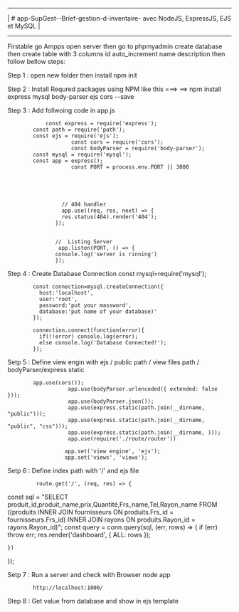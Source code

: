 


------------------------------------------------------------------------------------------------------------
|               # app-SupGest--Brief-gestion-d-inventaire- avec NodeJS, ExpressJS, EJS et MySQL         |
------------- ----------------------------------------------------------------------------------------------


Firstable go Ampps open server then go to phpmyadmin create database then create table with 3 columns id auto_increment name 
description then follow bellow steps:


Step 1 : open new folder then install  npm init 
			 
		
Step 2 : Install Requred packages using NPM like this ===> 
			==> npm install  express mysql body-parser ejs cors  --save
			
		
Step 3 : Add follwoing code in app.js
                       

		        const express = require('express');
			const path = require('path');
			const ejs = require('ejs');
                        const cors = require('cors');
                        const bodyParser = require('body-parser');
			const mysql = require('mysql');
			const app = express();
                        const PORT = process.env.PORT || 3000
                        
                        
                       

 
                     // 404 handler
                     app.use((req, res, next) => {
                     res.status(404).render('404');
                   });


                   //  Listing Server 
                    app.listen(PORT, () => {
                   console.log('server is rinning')
                   });



			
			
		
		
Step 4 : Create Database Connection 
			const mysql=require('mysql');
			
			const connection=mysql.createConnection({
			  host:'localhost',
			  user:'root',
			  password:'put your massword',
			  database:'put name of your database)'
			});
			
			connection.connect(function(error){
			  if(!!error) console.log(error);
			  else console.log('Database Connected!');
			}); 

Setp 5 : Define view engin with ejs / public path / view files path / bodyParser/express static

			app.use(cors());
                       app.use(bodyParser.urlencoded({ extended: false }));
                       app.use(bodyParser.json());
                       app.use(express.static(path.join(__dirname, "public")));
                       app.use(express.static(path.join(__dirname, "public", "css")));
                       app.use(express.static(path.join(__dirname, )));
                       app.use(require('./route/router'))

                      app.set('view engine', 'ejs');
                      app.set('views', 'views');

Setp 6 : Define index path with '/' and ejs file
			
		
			 route.get('/', (req, res) => {
 const sql = "SELECT produit_id,produit_name,prix,Quantité,Frs_name,Tel,Rayon_name FROM  
             ((produits INNER JOIN fournisseurs ON produits.Frs_id = fournisseurs.Frs_id)
             INNER JOIN rayons ON produits.Rayon_id = rayons.Rayon_id)";
    const query = conn.query(sql, (err, rows) => {
        if (err) throw err;
        res.render('dashboard', {
            ALL: rows
        });

    })

});

Setp 7 : Run a server and check with Browser
			node app

			http://localhost:1000/
			
Step 8 : Get value from database and show in ejs template